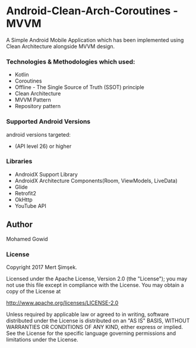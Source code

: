# Android-Clean-Arch-Coroutines -MVVM

A Simple Android Mobile Application which has been implemented using Clean Architecture alongside MVVM design.


### Technologies & Methodologies which used:

- Kotlin
- Coroutines
- Offline - The Single Source of Truth (SSOT) principle
- Clean Architecture
- MVVM Pattern
- Repository pattern


### Supported Android Versions

android versions targeted:

- (API level 26) or higher


### Libraries
- AndroidX Support Library
- AndroidX Architecture Components(Room, ViewModels, LiveData)
- Glide
- Retrofit2
- OkHttp
- YouTube API


## Author
Mohamed Gowid

### License

Copyright 2017 Mert Şimşek.

Licensed under the Apache License, Version 2.0 (the "License");
you may not use this file except in compliance with the License.
You may obtain a copy of the License at

   http://www.apache.org/licenses/LICENSE-2.0

Unless required by applicable law or agreed to in writing, software
distributed under the License is distributed on an "AS IS" BASIS,
WITHOUT WARRANTIES OR CONDITIONS OF ANY KIND, either express or implied.
See the License for the specific language governing permissions and
limitations under the License.

